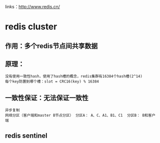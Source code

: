 links：http://www.redis.cn/

# redis cluster
## 作用：多个redis节点间共享数据
## 原理：
    没有使用一致性hash，使用了hash槽的概念，redis集群有16384个hash槽(2^14)  
    每个key防置到哪个槽：slot = CRC16(key) % 16384
## 一致性保证：无法保证一致性
    异步复制
    网络分区（客户端和master B节点分区） 分区A： A、C、A1、B1、C1  分区B： B和客户端
    
## redis sentinel